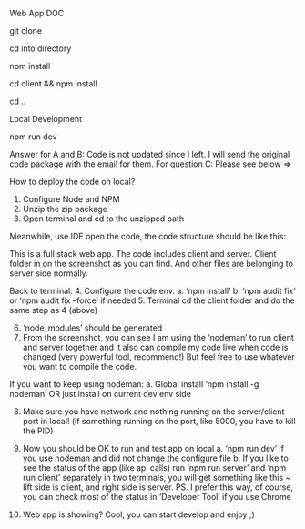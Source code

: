 Web App DOC


git clone

cd into directory

npm install

cd client && npm install

cd ..


Local Development

npm run dev




Answer for A and B: 
	Code is not updated since I left. I will send the original code package with the email for them.
For question C: 
	Please see below =>

How to deploy the code on local?

1.	Configure Node and NPM
2.	Unzip the zip package 
3.	Open terminal and cd to the unzipped path

Meanwhile, use IDE open the code, the code structure should be like this:
 

This is a full stack web app. The code includes client and server. Client folder in on the screenshot as you can find. And other files are belonging to server side normally. 


Back to terminal:
4.	Configure the code env.
a.	‘npm install’ 
b.	‘npm audit fix’ or ‘npm audit fix –force’ if needed
5.	Terminal cd the client folder and do the same step as 4 (above)

6.	‘node_modules’ should be generated
7.	From the screenshot, you can see I am using the ‘nodeman’ to run client and server together and it also can compile my code live when code is changed (very powerful tool, recommend!) But feel free to use whatever you want to compile the code.

If you want to keep using nodeman:
a.	Global install ‘npm install -g nodeman’ OR just install on current dev env side

8.	Make sure you have network and nothing running on the server/client port in local! (if something running on the port, like 5000, you have to kill the PID)
9.	Now you should be OK to run and test app on local
a.	‘npm run dev’ if you use nodeman and did not change the configure file
b.	If you like to see the status of the app (like api calls) run ‘npm run server’ and ‘npm run client’ separately in two terminals, you will get something like this ~ lift side is client, and right side is server. PS. I prefer this way, of course, you can check most of the status in ‘Developer Tool’ if you use Chrome
 
 

10.	Web app is showing? Cool, you can start develop and enjoy ;)

	





